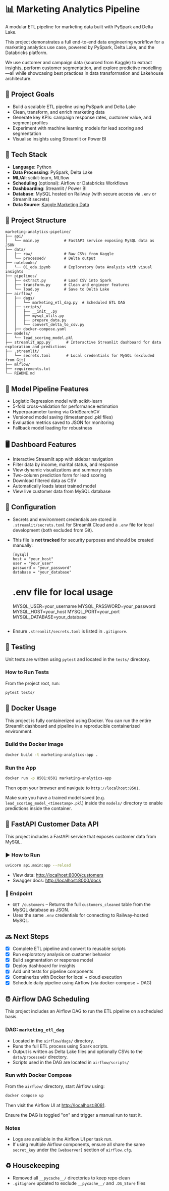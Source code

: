 # 📊 Marketing Analytics Pipeline
A modular ETL pipeline for marketing data built with PySpark and Delta Lake.

This project demonstrates a full end-to-end data engineering workflow for a marketing analytics use case, powered by PySpark, Delta Lake, and the Databricks platform.

We use customer and campaign data (sourced from Kaggle) to extract insights, perform customer segmentation, and explore predictive modelling—all while showcasing best practices in data transformation and Lakehouse architecture.

## 🚀 Project Goals

- Build a scalable ETL pipeline using PySpark and Delta Lake
- Clean, transform, and enrich marketing data
- Generate key KPIs: campaign response rates, customer value, and segment profiles
- Experiment with machine learning models for lead scoring and segmentation
- Visualise insights using Streamlit or Power BI

## 🧱 Tech Stack

- **Language**: Python
- **Data Processing**: PySpark, Delta Lake
- **ML/AI**: scikit-learn, MLflow
- **Scheduling** (optional): Airflow or Databricks Workflows
- **Dashboarding**: Streamlit / Power BI
- **Database**: MySQL hosted on Railway (with secure access via `.env` or Streamlit secrets)
- **Data Source**: [Kaggle Marketing Data](https://www.kaggle.com/datasets/jackdaoud/marketing-data)

## 📁 Project Structure

```
marketing-analytics-pipeline/
├── api/
│   └── main.py           # FastAPI service exposing MySQL data as JSON
├── data/
│   ├── raw/              # Raw CSVs from Kaggle
│   └── processed/        # Delta output
├── notebooks/
│   └── 01_eda.ipynb      # Exploratory Data Analysis with visual insights
├── pipelines/
│   ├── extract.py        # Load CSV into Spark
│   ├── transform.py      # Clean and engineer features
│   └── load.py           # Save to Delta Lake
├── airflow/
│   ├── dags/
│   │   └── marketing_etl_dag.py  # Scheduled ETL DAG
│   ├── scripts/          
│   │   ├── __init__.py
│   │   ├── mysql_utils.py
│   │   ├── prepare_data.py
│   │   └── convert_delta_to_csv.py
│   ├── docker-compose.yaml
├── models/
│   └── lead_scoring_model.pkl
├── streamlit_app.py       # Interactive Streamlit dashboard for data exploration and predictions
├── .streamlit/
│   └── secrets.toml       # Local credentials for MySQL (excluded from Git)
├── mlflow/
├── requirements.txt
└── README.md
```

## 🧠 Model Pipeline Features

- Logistic Regression model with scikit-learn
- 5-fold cross-validation for performance estimation
- Hyperparameter tuning via GridSearchCV
- Versioned model saving (timestamped .pkl files)
- Evaluation metrics saved to JSON for monitoring
- Fallback model loading for robustness

## 🖥️ Dashboard Features

- Interactive Streamlit app with sidebar navigation
- Filter data by income, marital status, and response
- View dynamic visualizations and summary stats
- Two-column prediction form for lead scoring
- Download filtered data as CSV
- Automatically loads latest trained model
- View live customer data from MySQL database

## 🔐 Configuration

- Secrets and environment credentials are stored in `.streamlit/secrets.toml` for Streamlit Cloud and a `.env` file for local development (both excluded from Git).
- This file is **not tracked** for security purposes and should be created manually:

  ```
  [mysql]
  host = "your_host"
  user = "your_user"
  password = "your_password"
  database = "your_database"
  ```

  # .env file for local usage
  MYSQL_USER=your_username
  MYSQL_PASSWORD=your_password
  MYSQL_HOST=your_host
  MYSQL_PORT=your_port
  MYSQL_DATABASE=your_database
  ```

- Ensure `.streamlit/secrets.toml` is listed in `.gitignore`.

## 🧪 Testing

Unit tests are written using `pytest` and located in the `tests/` directory.

### How to Run Tests

From the project root, run:

```bash
pytest tests/
```

## 🐳 Docker Usage

This project is fully containerized using Docker. You can run the entire Streamlit dashboard and pipeline in a reproducible containerized environment.

### Build the Docker Image

```bash
docker build -t marketing-analytics-app .
```

### Run the App

```bash
docker run -p 8501:8501 marketing-analytics-app
```

Then open your browser and navigate to `http://localhost:8501`.

Make sure you have a trained model saved (e.g. `lead_scoring_model_<timestamp>.pkl`) inside the `models/` directory to enable predictions inside the container.

## 📡 FastAPI Customer Data API

This project includes a FastAPI service that exposes customer data from MySQL.

### ▶️ How to Run

```bash
uvicorn api.main:app --reload
```

- View data: [http://localhost:8000/customers](http://localhost:8000/customers)
- Swagger docs: [http://localhost:8000/docs](http://localhost:8000/docs)

### 🔌 Endpoint

- `GET /customers` – Returns the full `customers_cleaned` table from the MySQL database as JSON.
- Uses the same `.env` credentials for connecting to Railway-hosted MySQL.

## 🔜 Next Steps

- [x] Complete ETL pipeline and convert to reusable scripts
- [x] Run exploratory analysis on customer behavior
- [x] Build segmentation or response model
- [x] Deploy dashboard for insights
- [x] Add unit tests for pipeline components
- [x] Containerize with Docker for local + cloud execution
- [x] Schedule daily pipeline using Airflow (via docker-compose + DAG)

## ⏰ Airflow DAG Scheduling

This project includes an Airflow DAG to run the ETL pipeline on a scheduled basis.

### DAG: `marketing_etl_dag`

- Located in the `airflow/dags/` directory.
- Runs the full ETL process using Spark scripts.
- Output is written as Delta Lake files and optionally CSVs to the `data/processed/` directory.
- Scripts used in the DAG are located in `airflow/scripts/`

### Run with Docker Compose

From the `airflow/` directory, start Airflow using:

```bash
docker compose up
```

Then visit the Airflow UI at [http://localhost:8081](http://localhost:8081).

Ensure the DAG is toggled "on" and trigger a manual run to test it.

### Notes

- Logs are available in the Airflow UI per task run.
- If using multiple Airflow components, ensure all share the same `secret_key` under the `[webserver]` section of `airflow.cfg`.

## ♻️ Housekeeping

- Removed all `__pycache__/` directories to keep repo clean
- `.gitignore` updated to exclude `__pycache__/` and `.DS_Store` files
